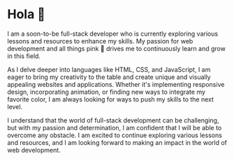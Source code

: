 # Hola :wave:

I am a soon-to-be full-stack developer who is currently exploring various lessons and resources to enhance my skills. My passion for web development and all things pink :heartbeat: drives me to continuously learn and grow in this field.

As I delve deeper into languages like HTML, CSS, and JavaScript, I am eager to bring my creativity to the table and create unique and visually appealing websites and applications. Whether it's implementing responsive design, incorporating animation, or finding new ways to integrate my favorite color, I am always looking for ways to push my skills to the next level.

I understand that the world of full-stack development can be challenging, but with my passion and determination, I am confident that I will be able to overcome any obstacle. I am excited to continue exploring various lessons and resources, and I am looking forward to making an impact in the world of web development.
